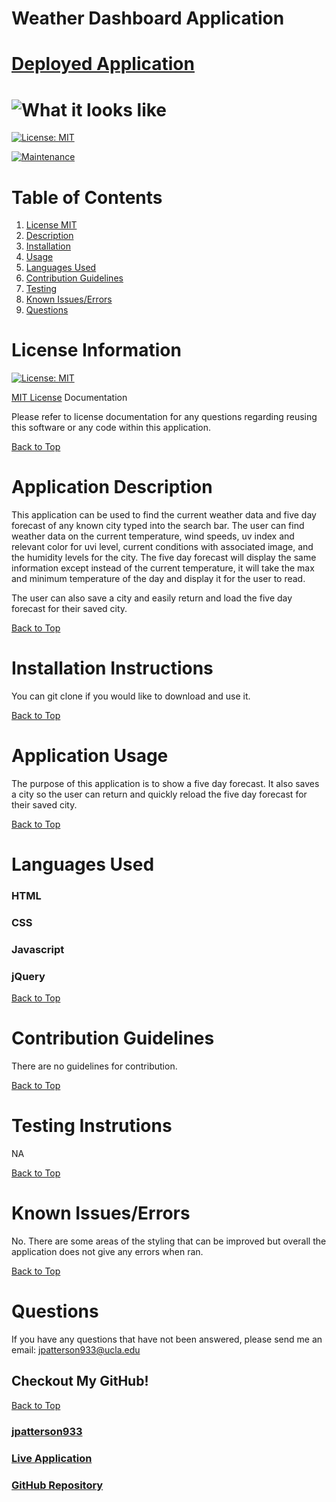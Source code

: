 # Weather Dashboard Application

# [Deployed Application](https://jpatterson933.github.io/weather-dashboard/)

# ![What it looks like]()

[![License: MIT](https://img.shields.io/badge/License-MIT-yellow.svg)](https://opensource.org/licenses/MIT)

[![Maintenance](https://img.shields.io/badge/Maintained%3F-yes-green.svg)](https://GitHub.com/Naereen/StrapDown.js/graphs/commit-activity)

# Table of Contents
1. [License MIT](#license-information)
2. [Description](#application-description)
3. [Installation](#installation-instructions)
4. [Usage](#application-usage)
5. [Languages Used](#languages-used)
6. [Contribution Guidelines](#contribution-guidelines)
7. [Testing](#testing-instrutions)
8. [Known Issues/Errors](#known-issues/errors)
9. [Questions](#questions)

# License Information

[![License: MIT](https://img.shields.io/badge/License-MIT-yellow.svg)](https://opensource.org/licenses/MIT)

[MIT License](https://www.mit.edu/~amini/LICENSE.md) Documentation

Please refer to license documentation for any questions regarding reusing 
this software or any code within this application.

[Back to Top](#table-of-contents)

# Application Description

This application can be used to find the current weather data and five day forecast of any known city typed into the search bar. The user can find weather data on the current temperature, wind speeds, uv index and relevant color for uvi level, current conditions with associated image, and the humidity levels for the city. The five day forecast will display the same information except instead of the current temperature, it will take the max and minimum temperature of the day and display it for the user to read.

The user can also save a city and easily return and load the five day forecast for their saved city.

[Back to Top](#table-of-contents)

# Installation Instructions

You can git clone if you would like to download and use it.

[Back to Top](#table-of-contents)

# Application Usage

The purpose of this application is to show a five day forecast. It also saves a city so the user can return and quickly reload the five day forecast for their saved city.

[Back to Top](#table-of-contents)

# Languages Used

### HTML
### CSS
### Javascript
### jQuery

[Back to Top](#table-of-contents)

# Contribution Guidelines

There are no guidelines for contribution.

[Back to Top](#table-of-contents)

# Testing Instrutions

NA

[Back to Top](#table-of-contents)

# Known Issues/Errors

No. There are some areas of the styling that can be improved but overall the application does not give any errors when ran.

[Back to Top](#table-of-contents)

# Questions

If you have any questions that have not been answered, please send me an email: jpatterson933@ucla.edu

## Checkout My GitHub!

[Back to Top](#table-of-contents)

### [jpatterson933](https://github.com/jpatterson933)
### [Live Application](https://jpatterson933.github.io/weather-dashboard/)
### [GitHub Repository](https://github.com/jpatterson933/weather-dashboard)
